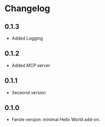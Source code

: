 # Changelog
## 0.1.3
- Added Logging

## 0.1.2
- Added MCP server

## 0.1.1
- Seceond version

## 0.1.0
- Første versjon: minimal Hello World add-on.

